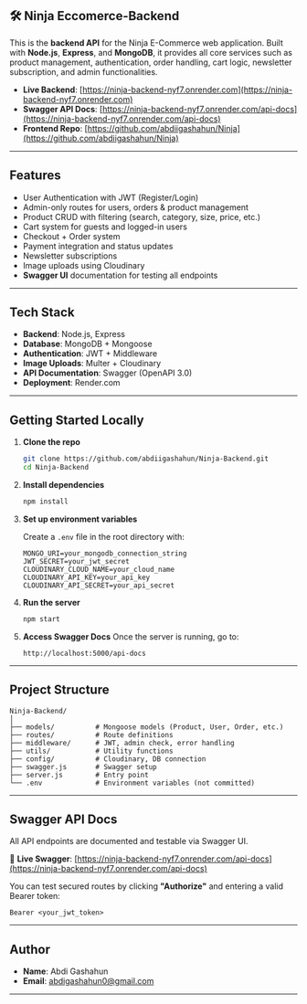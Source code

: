 

## 🛠 Ninja Eccomerce-Backend

This is the **backend API** for the Ninja E-Commerce web application. Built with **Node.js**, **Express**, and **MongoDB**, it provides all core services such as product management, authentication, order handling, cart logic, newsletter subscription, and admin functionalities.

*  **Live Backend**: [https://ninja-backend-nyf7.onrender.com](https://ninja-backend-nyf7.onrender.com)
*  **Swagger API Docs**: [https://ninja-backend-nyf7.onrender.com/api-docs](https://ninja-backend-nyf7.onrender.com/api-docs)
*  **Frontend Repo**: [https://github.com/abdiigashahun/Ninja](https://github.com/abdiigashahun/Ninja)

---

##  Features

*  User Authentication with JWT (Register/Login)
*  Admin-only routes for users, orders & product management
*  Product CRUD with filtering (search, category, size, price, etc.)
*  Cart system for guests and logged-in users
*  Checkout + Order system
*  Payment integration and status updates
*  Newsletter subscriptions
*  Image uploads using Cloudinary
*  **Swagger UI** documentation for testing all endpoints

---

##  Tech Stack

* **Backend**: Node.js, Express
* **Database**: MongoDB + Mongoose
* **Authentication**: JWT + Middleware
* **Image Uploads**: Multer + Cloudinary
* **API Documentation**: Swagger (OpenAPI 3.0)
* **Deployment**: Render.com

---

##  Getting Started Locally

1. **Clone the repo**

   ```bash
   git clone https://github.com/abdiigashahun/Ninja-Backend.git
   cd Ninja-Backend
   ```

2. **Install dependencies**

   ```bash
   npm install
   ```

3. **Set up environment variables**

   Create a `.env` file in the root directory with:

   ```
   MONGO_URI=your_mongodb_connection_string
   JWT_SECRET=your_jwt_secret
   CLOUDINARY_CLOUD_NAME=your_cloud_name
   CLOUDINARY_API_KEY=your_api_key
   CLOUDINARY_API_SECRET=your_api_secret
   ```

4. **Run the server**

   ```bash
   npm start
   ```

5. **Access Swagger Docs**
   Once the server is running, go to:

   ```
   http://localhost:5000/api-docs
   ```

---

##  Project Structure

```
Ninja-Backend/
│
├── models/          # Mongoose models (Product, User, Order, etc.)
├── routes/          # Route definitions
├── middleware/      # JWT, admin check, error handling
├── utils/           # Utility functions
├── config/          # Cloudinary, DB connection
├── swagger.js       # Swagger setup
├── server.js        # Entry point
└── .env             # Environment variables (not committed)
```

---

##  Swagger API Docs

All API endpoints are documented and testable via Swagger UI.

🔗 **Live Swagger**:
[https://ninja-backend-nyf7.onrender.com/api-docs](https://ninja-backend-nyf7.onrender.com/api-docs)

You can test secured routes by clicking **"Authorize"** and entering a valid Bearer token:

```
Bearer <your_jwt_token>
```

---

##  Author

* **Name**: Abdi Gashahun
* **Email**: [abdigashahun0@gmail.com](mailto:abdigashahun0@gmail.com)

---


